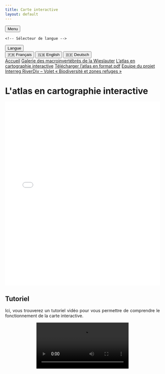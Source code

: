 ```yaml
---
title: Carte interactive
layout: default
---
```


<link rel="stylesheet" href="{{ '/css/style.css' | relative_url }}">
<link rel="stylesheet" href="https://cdnjs.cloudflare.com/ajax/libs/font-awesome/6.0.0/css/all.min.css">

<div class="header">
<!-- Bouton pour ouvrir/fermer le menu -->
<button id="menu-toggle" class="menu-button">
    <i class="fa fa-bars"></i> Menu
</button>

    <!-- Sélecteur de langue -->
<div id="language-selector" class="language-dropdown">
    <button id="language-button" class="language-button"><i class="fa-solid fa-language"></i> Langue</button>
    <div class="language-options">
        <button class="lang-option" data-lang="fr">🇫🇷 Français</button>
        <button class="lang-option" data-lang="en">🇬🇧 English</button>
        <button class="lang-option" data-lang="de">🇩🇪 Deutsch</button>
    </div>
</div>
</div>

<script src="{{ '/script.js' | relative_url }}"></script>

<!-- Conteneur du menu rétractable -->
<div id="menu" class="tab-container">
    <a href="index" class="tab-button"><i class="fa-solid fa-house"></i> Accueil</a>
    <a href="macroinv" class="tab-button"><i class="fa-solid fa-bug"></i> Galerie des macroinvertébrés de la Wieslauter</a>
    <a href="map" class="tab-button"><i class="fa-solid fa-map"></i> L’atlas en cartographie interactive</a>
    <a href="downloads" class="tab-button"><i class="fa-solid fa-floppy-disk"></i> Télécharger l’atlas en format pdf</a>
    <a href="contacts" class="tab-button"><i class="fa-solid fa-address-book"></i> Equipe du projet Interreg RiverDiv – Volet « Biodiversité et zones refuges »</a>
</div>

<script>
  document.addEventListener("DOMContentLoaded", function() {
    const menuButton = document.getElementById("menu-toggle");
    const menu = document.getElementById("menu");

    menuButton.addEventListener("click", function() {
        menu.classList.toggle("show");
        menuButton.classList.toggle("active");
    });
});
</script>

<h1 class="translatable" data-key="map2">L'atlas en cartographie interactive</h1>

<iframe src="index_map.html" width="100%" height="600" frameborder="0"></iframe>

<h2 class="translatable" data-key="tuto">Tutoriel</h2>

<div style="text-align: justify;">
    <p class="translatable" data-key="tuto2">Ici, vous trouverez un tutoriel vidéo pour vous permettre de comprendre le fonctionnement de la carte interactive.</p>
</div>

<video controls style="max-width:100%; height:auto; display:block; margin:auto;">
    <source src="RD tutorial.mp4" type="video/mp4">
</video>
